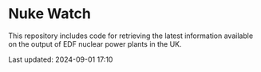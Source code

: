 # Nuke Watch

This repository includes code for retrieving the latest information available on the output of EDF nuclear power plants in the UK.

Last updated: 2024-09-01 17:10